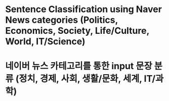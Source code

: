 # Sentence Classification using Naver News categories (Politics, Economics, Society, Life/Culture, World, IT/Science)
# 네이버 뉴스 카테고리를 통한 input 문장 분류 (정치, 경제, 사회, 생활/문화, 세계, IT/과학)

